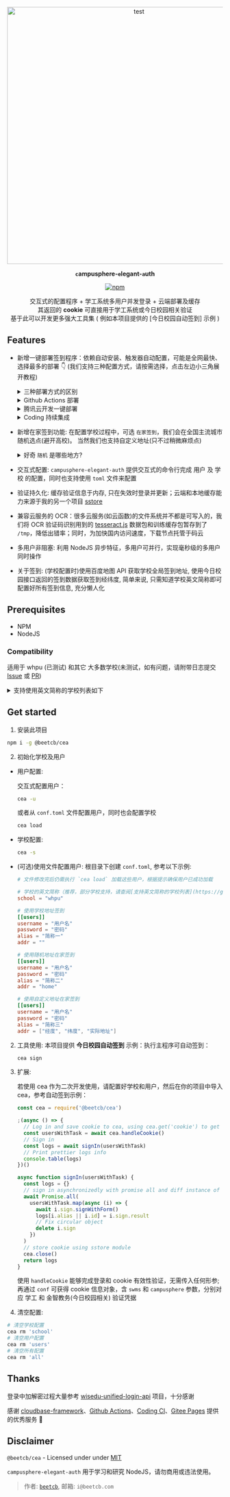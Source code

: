 <p align="center">
  <a href="https://github.com/beetcb/campusphere-elegant-auth">
    <img src="https://git.beetcb.com/?path=/img/cea.gif" alt="test" width="600">
  </a>

<strong><p align="center"><code>c</code>ampusphere-<code>e</code>legant-<code>a</code>uth</p></strong>

<p align="center">
 <a align="center" href="https://www.npmjs.com/package/@beetcb/cea">
    <img alt="npm" src="https://img.shields.io/npm/v/@beetcb/cea">
  </a>
</p>

  <p align="center">
  交互式的配置程序 + 学工系统多用户并发登录 + 云端部署及缓存
  <br>
  其返回的 <strong>cookie</strong> 可直接用于学工系统或今日校园相关验证
  <br>
  基于此可以开发更多强大工具集 ( 例如本项目提供的 [今日校园自动签到] 示例 )
  <p>
</p>

## Features

- 新增一键部署签到程序：依赖自动安装、触发器自动配置，可能是全网最快、选择最多的部署 👇 (我们支持三种配置方式，请按需选择，点击左边小三角展开教程)
    <details><summary>三种部署方式的区别</summary>

  1. GitHub Actions：部署过程最简单，但少部分学校域名禁止海外 IP 访问，会签到失败( WHPU 的同学们不用担心，我通过代理中转修复了这个问题)

  2. 云开发：签到最快，但需要实名认证

  3. Coding：部署和签到速度相对较快
  </details>
  <details><summary>Github Actions 部署</summary>

  部署教程如下：

  1. 右上角 Fork 本项目(可以顺手 Star ✨ 支持一下，谢谢)

  2. Fork 下来的项目默认是关闭 Actions 的，需要手动开启：单击 Actions，按下图开启 cea 这个 GitHub Action：
     ![enable workflows](https://i.imgur.com/1myiezK.png)
     ![enable cea action](https://i.imgur.com/RQ4gEJA.png)

  3. 配置签到信息：单击 Settings ，在左侧边栏中，单击 Secrets，单击 New repository secret 开始创建签到信息

     ![actions](https://i.imgur.com/Lx6319H.png)
     ![secret](https://i.imgur.com/aM4jUSW.png)

  **你需要添加 2 个 secrets，他们的示例如下：**

  > **users 的值默认都以一个空格分隔，多用户使用 显示换行(`\n`) 分割**

  - `users`: e.g. `123 321 beet`(请在以下三种配置方式中选择一种)
    - `用户名 密码 名称` 用学校地址签到
    - `用户名 密码 名称 home` 在家用随机地址签到
    - `用户名 密码 名称 home 经度 纬度 中文地址` 在家用自定义的经纬度和地址签到，请使用[此工具](https://api.map.baidu.com/lbsapi/getpoint/index.html)生成经纬度
  - `school`: e.g. `whpu` 学校的英文简称（推荐，部分学校支持，请查阅[支持英文简称的学校列表](https://github.com/beetcb/cea#abbrlist)自行判断）或中文全称（备用选项，所有学校都支持）

  3. 通过给自己仓库 Star 来测试 Actions 是否执行成功

     ![star](https://i.imgur.com/HHlLA4P.png)

  配置成功后，此操作会自动在每天 6:00 触发，尝试签到

  </details>

    <details><summary>腾讯云开发一键部署</summary>

  > 本说明帮助你**一键部署**自动签到程序到腾讯云开发
  >
  > **未开通云开发&新注册用户**需要先开通云开发，具体过程为：在 [此地址](https://console.cloud.tencent.com/tcb?from=12335) 注册登录，完成后再进入 [开通地址](https://console.cloud.tencent.com/tcb?from=12335) 开通 ⇢ <strong>不创建环境(请勾选)</strong>，其它默认 ⇢ 跳转到授权界面并授权，开通成功

  [![](https://main.qcloudimg.com/raw/67f5a389f1ac6f3b4d04c7256438e44f.svg)](https://console.cloud.tencent.com/tcb/env/index?action=CreateAndDeployCloudBaseProject&appUrl=https%3A%2F%2Fgithub.com%2Fbeetcb%2Fcea&branch=master)

  1. 点击 ☝ 部署按钮 ⇢ 登录腾讯云 ⇢ <strong>使用免费资源(记得勾选)</strong>
     ⇢ `环境名称` 填入 cea ⇢ 下一步 ⇢ 完成

  2. 等待几秒(部署完成后) ⇢ 左栏 `云函数` ⇢ 点击 `cea` 进入此函数配置界面 ⇢ `函数代码` 拦下在线编辑器里修改 `conf.toml` 文件 ⇢ 相应注释都已写好，请自行填入 ⇢ 先**保存**后测试，无报错则成功部署

     ![示例](https://i.imgur.com/co0zWxh.png)

  3. 教程结束 ⚡ (如有问题，请附带日志提交 issue)，此函数会自动在每天 6:00 触发，具体的配置文件示例如下：

     ```toml
     # 学校的英文简称（推荐，部分学校支持，请参阅[支持英文简称的学校列表](https://github.com/beetcb/cea#abbrlist)自行判断）或中文全称（备用选项，所有学校都支持）
     school = "whpu"

     # 使用学校地址签到，第一个用户
     [[users]]
     username = "11"
     password = "11"
     alias = "one"
     addr = ""

     # 使用随机地址在家签到，第二个用户
     [[users]]
     username = "22"
     password = "22"
     alias = "two"
     addr = "home"

     # 使用自定义地址在家签到，第三个用户
     # 推荐使用 https://api.map.baidu.com/lbsapi/getpoint/index.html 查询地址
     [[users]]
     username = "33"
     password = "33"
     alias = "three"
     addr = ["116.622631", "40.204822", "北京市顺义区X012"]
     ```

        </details>

     <details><summary>Coding 持续集成</summary>

     通过 Coding 的持续集成来部署签到程序，教程如下：

     1. [注册 Coding](https://e.coding.net/register)
     2. 单击创建项目按钮 ⇢ 选择代码托管项目 ⇢ 直接单击完成创建(取消邀请成员加入项目) ⇢ 右上角单击新建代码仓库

     ![new repo](https://imgur.com/30kP4ri.png)

     只需填入仓库 URL：`https://github.com/beetcb/cea.git`，完成创建

     ![repo url](https://imgur.com/UFGbT7w.png)

     3. 左栏持续集成下单击构建计划 ⇢ 右上角单击创建构建计划，页面下滑到底选择`自定义构建过程`

     ![do not use template](https://i.imgur.com/WpcxrKv.png)

     ⇢ 直接下滑到底勾选`使用代码库中的 Jenkinsfile`并单击确定按钮 ⇢ 变量与缓存 ⇢ 批量添加字符串类型环境变量

     ![add mutli envs](https://i.imgur.com/XONsxye.png)

     4. 在弹出的输入框内配置签到信息：

     ```text
     users: 123 321 beet home\n456 654 someone
     school: whpu
     ```

     ![env config](https://i.imgur.com/dr6CAPl.jpg)

     这会配置两个签到用户(同一个学校)，对这两项参数的详细描述为：

     > **users 的值默认都以一个空格分隔，多用户使用 显示换行(`\n`) 分割**

     - `users`: e.g. `123 321 beet`(请在以下三种配置方式中选择一种)
       - `用户名 密码 名称` 用学校地址签到
       - `用户名 密码 名称 home` 在家用随机地址签到
       - `用户名 密码 名称 home 经度 纬度 中文地址` 在家用自定义的经纬度和地址签到，请使用[此工具](https://api.map.baidu.com/lbsapi/getpoint/index.html)生成经纬度
     - `school`: e.g. `whpu` 学校的英文简称（推荐，部分学校支持，请查阅[支持英文简称的学校列表](https://github.com/beetcb/cea#abbrlist)自行判断）或中文全称（备用选项，所有学校都支持）

     5. ~~此操作会自动在每天 6:00 触发~~ Coding 目前不支持自动配置触发，你需要手动设置触发机制：单击触发机制，下滑添加定时触发，按照 Coding 的逻辑，你需要设置三次触发，分别是 6:00 ，当然你也可以自定义，图例如下

     ![tigger](https://i.imgur.com/xYHsISg.png)

     6. 配置成功后，请手动触发一次来测试配置的正确性

  </details>

- 新增在家签到功能: 在配置学校过程中，可选 `在家签到`，我们会在全国主流城市随机选点(避开高校)。 当然我们也支持自定义地址(只不过稍微麻烦点)<details><summary>好奇 `随机` 是哪些地方?</summary>

  ```js
  // Hard coded position info
  // Randomly generated from http://api.map.baidu.com/lbsapi
  const posGenFromCitys = [
    ['116.622631', '40.204822', '北京市顺义区X012'],
    ['115.825701', '32.914915', '安徽省阜阳市颍泉区胜利北路79'],
    ['119.292590', '26.164789', '福建省福州市晋安区'],
    ['103.836093', '36.068012', '甘肃省兰州市城关区南滨河东路709'],
    ['108.360128', '22.883516', '广西壮族自治区南宁市兴宁区'],
    ['113.391549', '22.590350', '广东省中山市兴港中路172号'],
    ['111.292396', '30.718343', '湖北省宜昌市西陵区珍珠路32号'],
    ['118.793117', '32.074771', '江苏省南京市玄武区昆仑路8号'],
  ]
  ```

  </details>

- 交互式配置: `campusphere-elegant-auth` 提供交互式的命令行完成 用户 及 学校 的配置，同时也支持使用 `toml` 文件来配置

- 验证持久化: 缓存验证信息于内存, 只在失效时登录并更新；云端和本地缓存能力来源于我的另一个项目 [sstore](https://github.com/beetcb/sstore)

- 兼容云服务的 OCR：很多云服务(如云函数)的文件系统并不都是可写入的，我们将 OCR 验证码识别用到的 [tesseract.js](https://github.com/naptha/tesseract.js) 数据包和训练缓存包暂存到了 `/tmp`，降低出错率；同时，为加快国内访问速度，下载节点托管于码云

- 多用户非阻塞: 利用 NodeJS 异步特征，多用户可并行，实现毫秒级的多用户同时操作

- 关于签到: (学校配置时)使用百度地图 API 获取学校全局签到地址, 使用今日校园接口返回的签到数据获取签到经纬度, 简单来说, 只需知道学校英文简称即可配置好所有签到信息, 充分懒人化

## Prerequisites

- NPM
- NodeJS

### Compatibility

适用于 whpu (已测试) 和其它 大多数学校(未测试，如有问题，请附带日志提交 [Issue](https://github.com/beetcb/cea/issues/new/choose) 或 [PR](https://github.com/beetcb/cea/pulls))

<details id="abbrlist"><summary>支持使用英文简称的学校列表如下</summary>
  <pre>
  空军工程大学 afeu
  安徽国际商务职业学院 ahiib
  安徽建筑大学 ahjzu
  安徽粮食工程职业学院 ahlsxy
  安徽师范大学 ahnu
  安徽邮电职业技术学院 ahptc
  安徽工程大学 ahpu
  安徽水利水电职业技术学院 ahsdxy
  安徽审计职业学院 ahsjxy
  安徽体育运动职业学院 ahty
  安徽工业大学 ahut
  安庆师范大学 aqnu
  鞍山师范学院 asnc
  安顺学院 asu
  安阳工学院 ayit
  北京农学院 bac
  北京社会管理职业学院 bcsa
  北京舞蹈学院 bda
  北华大学 beihua
  北京工业职业技术学院 bgy
  北京服装学院 bift
  北京信息科技大学 bistu
  北京理工大学 bit
  北京市商业学校 bjsx
  北京工业大学 bjut
  宝鸡文理学院 bjwlxy
  北京语言大学 blcu
  北京师范大学·珠海 bnuz
  北京体育大学 bsu
  保山中医药高等专科学校 bszyz
  包头轻工职业技术学院 btqy
  包头师范学院 bttc
  泊头职业学院 btzyxy
  北京航空航天大学 buaa
  北京建筑大学 bucea
  北京邮电大学 bupt
  北京物资学院 bwu
  滨州医学院 bzmc
  滨州职业学院 bzpt
  中央美术学院 cafa
  长春汽车工业高等专科学校 caii
  北京工商大学嘉华学院 canvard
  成都航空职业技术学院 cap
  中国民航大学 cauc
  山东工商学院 ccec
  长春工程学院 ccit
  常州信息职业技术学院 ccit.js
  重庆建筑工程职业学院 cctc
  长春大学 ccu
  长春财经学院 ccufe
  长春工业大学 ccut
  湖南幼儿师范高等专科学校 cdgdsf
  四川师范大学 cdnu
  电子科技大学成都学院 cduestc
  成都理工大学 cdut
  成都中医药大学 cdutcm
  成都工业学院 cec
  赤峰学院 cfxy
  长安大学 chd
  巢湖学院 chu
  滁州学院 chzu
  中国劳动关系学院 ciir
  山西农业大学信息学院 cisau
  长江工程职业技术学院 cj-edu
  中国计量大学 cjlu
  长江职业学院 cjxy
  长春师范大学 cncnc
  四川护理职业学院 cnsnvc
  首都师范大学 cnu
  中国人民公安大学 cppsu
  重庆电子工程职业学院 cqcet
  重庆广播电视大学 cqdd
  重庆交通大学 cqjtu
  重庆医科大学 cqmu
  重庆师范大学 cqnu
  重庆工商职业学院 cqtbi
  重庆大学 cqu
  重庆第二师范学院 cque
  重庆邮电大学 cqupt
  重庆科技学院 cqust
  重庆理工大学 cqut
  重庆文理学院 cqwu
  陕西国际商贸学院 csiic
  长沙师范学院 cssf
  中南大学 csu
  三峡大学 ctgu
  南广学院 cucn
  中央财经大学 cufe
  中国地质大学 cug
  成都信息工程大学 cuit
  中国矿业大学 cumt
  长春职业技术学院 cvit
  西华师范大学 cwnu
  中华女子学院 cwu
  中国青年政治学院 cyu
  滁州城市职业学院 czcvc
  池州职业技术学院 czgz
  常州工业职业技术学院 czili
  长治医学院 czmc
  大理大学 dali
  东华大学 dhu
  北京电子科技职业学院 dky
  大连医科大学 dlmedu
  大连海事大学 dlmu
  大连外国语大学 dlufl
  昆山登云科技职业学院 dyc
  德州职业技术学院 dzvtc
  江苏省电化教育馆 ecjs
  华东交通大学 ecjtu
  华东师范大学 ecnu
  华东政法大学 ecupl
  火箭军工程大学 epgc
  上海东海职业技术学院 esu
  福建农林大学 fafu
  南方医科大学 fimmu
  福建江夏学院 fjjxu
  福建医科大学 fjmu
  福建广播电视大学 fjrtvu
  福建中医药大学 fjtcm
  福建生物工程职业技术学院 fjvcb
  第四军医大学 fmmu
  佛山科学技术学院 fosu
  阜阳师范学院信息工程学院 fync
  福州外语外贸学院 fzfu
  闽江师范高等专科学校 fzjyxy
  福州大学 fzu
  防灾科技学院 fzxy
  甘肃建筑职业技术学院 gcvtc
  广东交通职业技术学院 gdcp
  广东工贸职业技术学院 gdgm
  广东文艺职业学院 gdla
  广东医科大学 gdmu
  广东轻工职业技术学院 gdqy
  广东理工职业学院 gdrtvu
  广东财经大学 gdufe
  广东工业大学 gdut
  上海建桥学院 gench
  贵州理工学院 git
  桂林医学院 glmc
  桂林师范高等专科学校 glnc
  桂林旅游学院 gltu
  扬州大学广陵学院 glxy
  贵州医科大学 gmc
  甘肃农业大学 gsau
  甘肃省委党校 gsdx
  甘肃中医学院 gszy
  广西电力职业技术学院 gxdlxy
  广西建设职业技术学院 gxjsxy
  广西科技师范学院 gxlztc
  广西农业职业技术学院 gxnyxy
  广西体育高等专科学校 gxtznn
  广西民族大学 gxun
  柳州工学院 gxut
  广西卫生职业技术学院 gxwzy
  贵州商学院 gzcc
  广州城建职业学院 gzccc
  贵州电子信息职业技术学院 gzeic
  贵州师范大学 gznu
  番禺职业技术学院 gzpyp
  贵州轻工职业技术学院 gzqy
  贵州大学 gzu
  广州中医药大学 gzucm
  河南中医药大学 hactcm
  河南财政金融学院 hacz
  河南工业大学 haut
  河北美术学院 hbafa
  湖北工程职业学院 hbei
  河北建材职业技术学院 hbjcxy
  河北机电职业技术学院 hbjd
  湖北师范大学 hbnu
  湖北理工学院 hbpu
  河北软件职业技术学院 hbsi
  湖北水利水电职业技术学院 hbsy
  河北大学 hbu
  湖北经济学院 hbue
  湖北科技学院 hbust
  湖北工业大学 hbut
  鹤壁职业技术学院 hbzy
  江苏电子信息职业学院 hcit
  杭州电子科技大学 hdu
  河北化工医药职业技术学院 hebcpc
  河北北方学院 hebeinu
  河北师范大学汇华学院 hebtu
  河南师范大学 henannu
  河南大学 henu
  河北经贸大学 heuet
  合肥师范学院 hfnu
  黄冈师范学院 hgnc
  内蒙古化工职业学院 hgzyxy
  淮海工学院 hhit
  黄河科技学院 hhstu
  河海大学 hhu
  怀化职业技术学院 hhvtc
  河北大学工商学院 hicc
  河南科技学院 hist
  哈尔滨工业大学 hit
  哈尔滨工业大学（威海） hitwh
  黑龙江工程学院 hljit
  黑龙江大学 hlju
  长沙商贸旅游职业技术学院 hncpu
  河南工学院 hneeu
  湖南第一师范学院 hnfnu
  河南省外贸学校 hnfts
  湖南工程职业技术学院 hngcjx
  湖南化工职业技术学院 hnhgzy
  湖南工程学院 hnie
  湖南信息职业技术学院 hniu
  河南机电职业学院 hnjd
  湖南机电职业技术学院 hnjdzy
  河南经贸职业学院 hnjmxy
  湖南交通职业技术学院 hnjtzy
  湖南科技职业技术学院 hnkjxy
  湖南女子学院 hnnd
  淮南师范学院 hnnu
  河南警察学院 hnp
  河南司法警官职业学院 hnsfjy
  海南省卫生学校 hnswsxx
  湖南铁路科技职业技术学院 hntky
  河南牧业经济学院 hnuahe
  湖南商学院 hnuc
  河南职业技术学院 hnzj
  河南理工大学 hpu
  华侨大学 hqdx
  哈尔滨商业大学 hrbcu
  哈尔滨金融学院 hrbfu
  哈尔滨体育学院 hrbipe
  哈尔滨师范大学 hrbnu
  哈尔滨理工大学 hrbust
  韩山师范学院 hstc
  合肥职业技术学院 htc
  湖南高速铁路职业技术学院 htcce
  湖北汽车工业学院 huat
  湖北科技职业学院 hubstc
  湖北大学 hubu
  河南财经政法大学 huel
  湖南工业职业技术学院 hunangy
  湖南农业大学 hunau
  湖南师范大学 hunnu
  华中科技大学 hust
  河西学院 hxu
  淮阴工学院 hyit
  淮阴师范学院 hytc
  浙江工商大学 hzic
  杭州科技职业技术学院 hzpt
  贺州学院 hzu
  内蒙古农业大学 imau
  内蒙古电子信息职业技术学院 imeic
  内蒙古警察职业学院 imppc
  内蒙古财经大学 imufe
  内蒙古科技大学 imust
  内蒙古工业大学 imut
  内蒙古商贸职业学院 imvcc
  苏州工业园区职业技术学院 ivt
  吉林省经济管理干部学院 jemcc
  解放军理工大学 jfjlg
  金华职业技术学院 jhc
  江海职业技术学院 jhu
  江汉大学 jhun
  金陵科技学院 jit
  九江职大 jjvu
  吉林省艺术学院 jlart
  吉林工商学院 jlbtc
  吉林医药学院 jlmu
  吉林师范大学 jlnu
  吉林司法警官职业学院 jlsfjy
  吉林工程技术师范学院 jltiet
  吉林大学 jlu
  江苏海事职业技术学院 jmi
  济南工程职业技术学院 jngcxy
  济宁医学院 jnmc
  暨南大学 jnu
  济宁学院 jnxy
  常州大学 jpu
  今日大学 jrdx
  江苏城乡建设职业学院 js-cj
  江苏农林职业技术学院 jsafc
  江苏财会职业学院 jscfa
  江苏财经职业技术学院 jscjxy
  无锡科技职业学院 jseea
  江苏食品药品职业技术学院 jsfsc
  江苏第二师范学院 jsie
  江苏信息职业技术学院 jsit
  江苏建筑职业技术学院 jsjzi
  江苏建康职业学院 jssmu
  江苏省宿迁卫生中等专业学校 jssqwx
  苏州市职业大学 jssvc
  江苏省委党校 jsswdx
  江苏安全技术职业学院 jsvist
  北京交通职业技术学院 jtxy
  江苏科技大学 just
  江苏开放大学 jx.jsou
  江西农业大学 jxau
  江西信息应用职业技术学院 jxcia
  江西警察学院 jxga
  江西省高校师资培训中心 jxgspx
  南昌师范学院 jxie
  江西建设职业技术学院 jxjsxy
  江西交通职业技术学院 jxjtxy
  江西旅游商贸职业学院 jxlsxy
  江西师范大学 jxnu
  江西省轻工业高级技工学校 jxqgjx
  江西师范高等专科学校 jxsfgz
  江西财经大学 jxufe
  江西理工大学 jxust
  江西科技学院 jxut
  江西中医药大学 jxutcm
  江西现代职业技术学院 jxxdxy
  江西应用技术职业学院 jxyyxy
  江阴职业技术学院 jypc
  冀中职业学院 jzhxy
  荆州理工职业学院 jzlg
  金智学习云 jzxxy
  空军空降兵学院 kjkjbxy
  昆明学院 kmu
  聊城大学 lcu
  聊城大学东昌学院 lcudc
  鲁东大学 ldu
  廊坊职业技术学院 lfzhjxy
  洛阳理工学院 lit
  辽宁林业职业技术学院 lnlzy
  辽宁农业职业技术学院 lnnzy
  辽宁轻工职业学院 lnqg
  辽宁商贸职业学院 lnsmzy
  辽宁生态工程职业学院 lnstzy
  辽宁工程技术大学 lntu
  乐清职业中等专科学校 lqzz
  乐山师范学院 lstc
  丽水职业技术学院 lszjy
  连云港职业技术学院 lygtc
  洛阳师范学院 lynu
  临沂大学 lyu
  龙岩学院 lyun
  洛阳职业技术学院 lyvtc
  兰州财经大学 lzufe
  牡丹江技师学院 mdjjsxy
  牡丹江医学院 mdjmu
  福建信息职业技术学院 mitu
  闽江学院 mju
  南京审计大学 nau
  宁波职业技术学院 nbtp
  宁波广播电视大学 nbtvu
  宁波大学 nbu
  南京城市职业学院 ncc
  华北电力大学(北京) ncepu
  南昌航空大学 nchu
  华北科技学院 ncist
  南昌师范高等专科学校 nctc
  南昌大学 ncu
  北方工业大学 ncut
  华北水利水电大学 ncwu
  宁德职业技术学院 ndgzy
  宁德师范学院 ndsy
  东北林业大学 nefu
  东北师范大学 nenu
  东北大学 neu
  大连东软信息学院 neusoft
  广东南华工商职业学院 nhic
  南京工业职业技术学院 niit
  南京机电职业技术学院 nimt
  南昌工程学院 nit
  浙江大学宁波理工学院 nit.net
  南京旅游职业学院 nith
  南京艺术学院 njarti
  南京农业大学 njau
  南京信息职业技术学院 njcit
  南京林业大学 njfu
  南京高等职业技术学校 njgzx
  南京工程学院 njit
  南京交通职业技术学院 njitt
  南京医科大学 njmu
  南京师范大学 njnu
  南京工业大学浦江学院 njpji
  南京铁道职业技术学院 njrts
  南京工业大学 njtech
  南京特殊教育师范学院 njts
  南京广播电视大学 njtvu
  南京大学 nju
  南京财经大学 njue
  南京邮电大学 njupt
  南京晓庄学院 njxz
  南京理工大学紫金学院 njyjdz
  黑龙江农垦职业学院 nkzy
  内蒙古交通职业技术学院 nmjtzy
  成都东软学院 nsu
  南通科技职业学院 ntac
  江苏商贸职业学院 ntgx
  南通师范高等专科学校 ntnc
  南通航运职业技术学院 ntsc
  南通职业大学 ntvu
  国防科技大学 nudt
  南京信息工程大学 nuist
  广东东软学院 nuit
  西北师范大学 nwnu
  西北工业大学 nwpu
  北方民族大学 nwsni
  西北农林科技大学 nwsuaf
  西北大学 nwu
  宁夏工商职业技术学院 nxgs
  宁夏医科大学 nxmu
  宁夏职业技术学院 nxtc
  宁夏大学 nxu
  南阳理工学院 nyist
  南阳师范学院 nytc
  鄂尔多斯职业学院 ordosvc
  中国海洋大学 ouc
  平顶山学院 pdsnc
  盘锦职业技术学院 pjzy
  北京大学深圳研究生院 pkusz
  甘肃医学院 plmc
  莆田学院 ptu
  濮阳医学高等专科学校 pyyzh
  青岛农业大学 qau
  青岛大学 qdu
  曲阜师范大学 qfnu
  青海大学 qhu
  青海卫生职业技术学院 qhwszy
  齐鲁医药学院 qlmu
  齐齐哈尔医学院 qmu
  齐齐哈尔高等师范专科学校 qqhrtc
  青岛职业技术学院 qtc
  青岛理工大学 qtech
  青岛科技大学 qust
  上海工艺美术职业学院 sada.sh
  上海杉达学院 sandau
  四川文理学院 sasu
  上海商学院 sbs
  四川建筑职业技术学院 scatc
  华南农业大学 scau
  四川汽车职业技术学院 scavtc
  四川工程职业技术学院 scetc
  四川美术学院 scfai
  华南师范大学 scnu
  上海科学技术职业学院 scst
  四川旅游学院 sctu
  四川民族学院 scun
  华南理工大学 scut
  四川职业技术学院 sczyxy
  山东工艺美术学院 sdada
  山东行政学院 sdai
  山东农业大学 sdau
  山东商务职业学院 sdbi
  山东省城市技师服务学校 sdcc
  山东电子职业技术学院 sdcet
  中共山东省委党校 sddx
  山东华宇工学院 sdhyxy
  齐鲁工业大学 sdili
  山东交通学院 sdjtu
  上海电机学院 sdju
  山东建筑大学 sdjzu
  山东医学高等专科学校 sdmc
  山东管理学院 sdmu
  山东体育学院 sdpei
  顺德职业技术学院 sdpt
  山东司法警官职业学院 sdsfjy
  山东大学 sdu
  山东理工大学 sdut
  山东外贸职业学院 sdwm
  山东协和学院 sdxiehe
  山东青年政治学院 sdyu
  东南大学 seu
  首钢工学院首钢技师学院 sgjx
  黔南民族师范学院 sgmtu
  上海民航职业技术学院 shcac
  复旦大学 shfd
  上海外国语大学 shisu
  上海市教育委员会信息中心 shmec
  上海海事大学 shmtu
  上海师范大学 shnu
  上海海洋大学 shou
  上海交通大学医学院 shsmu
  上海开放大学 shtvu
  上海财经大学 shufe
  上海政法学院 shupl
  上海中医药大学 shutcm
  上海行健职业学院 shxj
  绥化学院 shxy
  上海市行政管理学校 shxzgl
  郑州大学西亚斯国际学院 sias
  四川农业大学 sicaup
  山东商业职业技术学院 sict
  沈阳工程学院 sie
  苏州工业职业技术学院 siit
  苏州工业园区服务外包职业学院 siso
  四川外国语大学 sisu
  四川化工职业技术学院 sjhgjs
  上海交通大学 sjtu
  三江学院 sju
  石家庄理工职业学院 sjzlg
  沈阳建筑大学 sjzu
  商洛学院 slxy
  辽宁水利职业学院 sngzy
  陕西学前师范学院 snie
  陕西中医药大学 sntcm
  陕西理工大学 snut
  上海出版印刷高等专科学校 sppc
  宿迁学院 sqc
  新乡医学院三全学院 sqmc
  商丘师范学院 sqnc
  商丘医学高等专科学校 sqyx
  商丘职业技术学院 sqzy
  上海第二工业大学 sspu
  上海戏剧学院 sta
  上海师范大学天华学院 sthu
  上海电子信息职业技术学院 stiei
  苏州大学 suda
  上海工程技术大学 sues
  上海对外经贸大学 suibe
  上海健康医学院 sumhs
  上海体育学院 sus
  南方科技大学 sustc
  西南交通大学 swjtu
  西南交通大学希望学院 swjtuhc
  西南财经大学 swufe
  西南民族大学 swun
  西南科技大学 swust
  山西农业大学 sxau
  陕西艺术职业学院 sxavc
  山西工程职业技术学院 sxgy
  山西工程技术学院 sxit
  陕西警官职业学院 sxjgxy
  晋中师范高等专科学院 sxjzsf
  晋中学院 sxjztc
  山西医科大学 sxmu
  山西师范大学 sxnu
  陕西能源职业技术学院 sxny
  山西中医学院 sxtcm
  山西大学 sxu
  山西财经大学 sxufe
  山西轻工职业技术学院 sxzzy
  沈阳农业大学 syau
  沈阳医学院 symc
  沈阳大学 syu
  沈阳化工大学 syuct
  苏州农业职业技术学院 szai
  深圳信息职业技术学院 sziit
  苏州信息职业技术学院 szitu
  苏州经贸职业技术学院 szjm
  苏州建设交通高职校 szjsjt
  深圳职业技术学院 szpt
  沙洲职业工学院 szzyg
  天津商务职业学院 tcc1955
  苏州大学应用技术学院 tecsuda
  湖北三峡职业技术学院 tgc
  通化师范学院 thnu
  北京科技大学天津学院 tj.ustb
  天津商业大学 tjcu
  天津国土资源和房屋职业学院 tjgfxy.
  天津师范大学 tjnu
  天津石油职业技术学院 tjsyxy
  天津体育学院 tjus
  天津中医药大学 tjutcm
  天津医学高等专科学校 tjyzh
  铜陵职业技术学院 tlpt
  同济大学 tongji
  唐山学院 tsc
  泰山医学院 tsmc
  泰山学院 tsu
  太原师范学院 tynu
  太原理工大学 tyut
  泰州职业技术学院 tzpc
  台州科技职业学院 tzvcst
  台州职业技术学院 tzvtc
  电子科技大学 uestc
  国际关系学院 uir
  济南大学 ujn
  江苏大学 ujs
  南华大学 usc
  上海理工大学 usst
  北京科技大学 ustb
  苏州科技大学 usts
  武汉商学院 wbu
  潍坊学院 wfu
  武汉音乐学院 whcm
  芜湖职业技术学院 whit
  武汉交通职业学院 whjzy
  武汉轻工大学 whpu
  武汉大学 whu
  武汉理工大学 whut
  武汉软件工程职业学院 whvcse
  武汉体育学院 wipe
  温州医科大学 wmu
  渭南职业技术学院 wnzy
  武昌工学院 wpuic
  武汉船舶职业技术学院 wspc
  武汉职业技术学院 wtc
  武汉纺织大学 wtu
  武昌理工学院 wut
  无锡城市职业技术学院 wxcu
  无锡职业技术学院 wxit
  无锡机电高等职业技术学校 wxjd
  无锡开放大学 wxtvu
  温州技师学院 wzjsxy
  温州大学 wzu
  温州科技职业技术学院 wzvcst
  温州职业技术学院 wzvtc
  西安音乐学院 xacom
  西安美术学院 xafa
  西安翻译学院 xafy
  西安石油大学 xapi
  西安工业大学 xatu
  西安理工大学 xaut
  西昌学院 xcc
  许昌学院 xcu
  西安财经学院行知学院 xcxz
  西安技师学院 xdpxedu
  西安电子科技大学 xidian
  厦门工学院 xit
  西安邮电大学 xiyou
  新疆农业大学 xjau
  新疆师范大学 xjnu
  西交利物浦大学 xjtlu
  西安交通大学 xjtu
  厦门城市职业学院 xmcu
  厦门东海职业技术学院 xmdh
  厦门医学院 xmmc
  厦门大学 xmu
  厦门理工学院 xmut
  邢台职业技术学院 xpc
  西安工程大学 xpu
  西安科技大学 xust
  新乡医学院 xxmu
  新乡学院 xxu
  新乡职业技术学院 xxvtc
  咸阳师范学院 xysfxy
  徐州工业职业技术学院 xzcit
  徐州财经高等职业技术学校 xzcx
  徐州工程学院 xzit
  徐州医科大学 xzmc
  江苏师范大学 xznu
  忻州师范学院 xztc
  徐州幼儿师范高等专科学校 xzyz
  延安大学 yau
  延边大学 ybu
  盐城生物工程高等职业技术学校 ycswgc
  盐城师范学院 yctc
  南宁学院 yjdx
  营口职业技术学院 ykdx
  玉林师范学院 ylu
  云南国土资源职业学院 yngtxy
  云南大学 ynu
  云南财经大学 ynufe
  燕山大学 ysu
  烟台大学 ytu
  榆林学院 yulinu
  义乌工商职业技术学院 ywu
  扬州高等职业技术学校 yzgzx
  长江师范学院 yznu
  扬州市职业大学 yzpc
  淄博师范高等专科学校 zbnc
  重庆工程学院 zdsoft
  浙江金融职业学院 zfc
  中国农业大学 zgnd
  山东省城市服务技师学院 zgprxf
  北京理工大学珠海学院 zhbit
  郑州工程技术学院 zhzhu
  浙江农林大学 zifc
  浙江机电职业技术学院 zime
  郑州科技学院 zit
  浙江工商职业技术学院 zjbti
  浙江工业大学之江学院 zjc
  浙江工商大学杭州商学院 zjhzcc
  浙江工贸职业技术学院 zjitc
  浙江师范大学 zjnu
  浙江医药高等专科学校 zjpc
  浙江树人学院 zjsru
  浙江经济职业技术学院 zjtie
  浙江特殊教育学院 zjtjxy
  浙江大学 zju
  浙江工业大学 zjut
  浙江商业职业技术学院 zjvcc
  浙江水利水电学院 zjweu
  浙江育英职业技术学院 zjyyc
  南通理工学院 zlvc
  中南民族大学 znmd
  浙江理工大学 zstu
  山东英才学院 zsw
  浙江大学城市学院 zucc
  中南财经政法大学 zuel
  浙江财经学院 zufe
  浙江科技学院 zust
  浙江越秀外国语学院 zyufl
  郑州铁路职业技术学院 zzrvtc
  郑州师范学院 zztc
  中原工学院 zzti
  郑州旅游职业学院 zztrc
  郑州大学 zzu
  郑州轻工业学院 zzuli
  郑州职业技术学院 zzyedu
  </pre>

  </details>

## Get started

1. 安装此项目

```sh
npm i -g @beetcb/cea
```

2. 初始化学校及用户

- 用户配置:

  交互式配置用户：

  ```sh
  cea -u
  ```

  或者从 `conf.toml` 文件配置用户，同时也会配置学校

  ```sh
  cea load
  ```

- 学校配置:

  ```sh
  cea -s
  ```

- (可选)使用文件配置用户: 根目录下创建 `conf.toml`, 参考以下示例:

  ```toml
  # 文件修改完后仍需执行 `cea load` 加载这些用户，根据提示确保用户已成功加载

  # 学校的英文简称（推荐，部分学校支持，请查阅[支持英文简称的学校列表](https://github.com/beetcb/cea#abbrlist)自行判断）或中文全称（备用选项，所有学校都支持）
  school = "whpu"

  # 使用学校地址签到
  [[users]]
  username = "用户名"
  password = "密码"
  alias = "简称一"
  addr = ""

  # 使用随机地址在家签到
  [[users]]
  username = "用户名"
  password = "密码"
  alias = "简称二"
  addr = "home"

  # 使用自定义地址在家签到
  [[users]]
  username = "用户名"
  password = "密码"
  alias = "简称三"
  addr = ["经度", "纬度", "实际地址"]
  ```

2. 工具使用:
   本项目提供 **今日校园自动签到** 示例：执行主程序可自动签到：

   ```bash
   cea sign
   ```

3. 扩展:

   若使用 cea 作为二次开发使用，请配置好学校和用户，然后在你的项目中导入 cea，参考自动签到示例：

   ```js
   const cea = require('@beetcb/cea')

   ;(async () => {
     // Log in and save cookie to cea, using cea.get('cookie') to get them (this function resolve an users array with cookie and sign in methods)
     const usersWithTask = await cea.handleCookie()
     // Sign in
     const logs = await signIn(usersWithTask)
     // Print prettier logs info
     console.table(logs)
   })()

   async function signIn(usersWithTask) {
     const logs = {}
     // sign in asynchronizedly with promise all and diff instance of signApp class
     await Promise.all(
       usersWithTask.map(async (i) => {
         await i.sign.signWithForm()
         logs[i.alias || i.id] = i.sign.result
         // Fix circular object
         delete i.sign
       })
     )
     // store cookie using sstore module
     cea.close()
     return logs
   }
   ```

   使用 `handleCookie` 能够完成登录和 cookie 有效性验证，无需传入任何形参; 再通过 `conf` 可获得 cookie 信息对象，含 `swms` 和 `campusphere` 参数，分别对应 学工 和 金智教务(今日校园相关) 验证凭据

4. 清空配置:

```sh
# 清空学校配置
cea rm 'school'
# 清空用户配置
cea rm 'users'
# 清空所有配置
cea rm 'all'
```

## Thanks

登录中加解密过程大量参考 [wisedu-unified-login-api](https://github.com/ZimoLoveShuang/wisedu-unified-login-api) 项目，十分感谢

感谢 [cloudbase-framework](https://github.com/Tencent/cloudbase-framework)、[Github Actions](https://github.com/actions)、[Coding CI](https://help.coding.net/docs/ci/intro.html)、[Gitee Pages](https://gitee.com/help/articles/4136) 提供的优秀服务 🎉

## Disclaimer

`@beetcb/cea` - Licensed under under [MIT](https://github.com/beetcb/cea/blob/master/LICENSE)

`campusphere-elegant-auth` 用于学习和研究 NodeJS，请勿商用或违法使用。

> 作者: [`beetcb`](https://www.beetcb.com), 邮箱: `i@beetcb.com`
